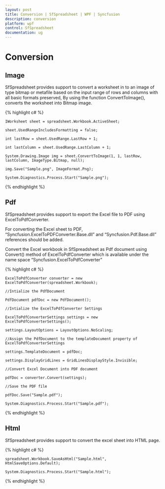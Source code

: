 ```yaml
---
layout: post
title: Conversion | SfSpreadsheet | WPF | Syncfusion
description: conversion
platform: wpf
control: SfSpreadsheet
documentation: ug
---
```


# Conversion

## Image

SfSpreadsheet provides support to convert a worksheet in to an image of type bitmap or metafile based on the input range of rows and columns with all basic formats preserved, By using the function ConvertToImage(), converts the worksheet into Bitmap image.

{% highlight c# %}

    IWorksheet sheet = spreadsheet.Workbook.ActiveSheet;

    sheet.UsedRangeIncludesFormatting = false;

    int lastRow = sheet.UsedRange.LastRow + 1;

    int lastColumn = sheet.UsedRange.LastColumn + 1;

    System.Drawing.Image img = sheet.ConvertToImage(1, 1, lastRow, lastColumn, ImageType.Bitmap, null);

    img.Save("Sample.png", ImageFormat.Png);

    System.Diagnostics.Process.Start("Sample.png");

{% endhighlight %}

## Pdf

SfSpreadsheet provides support to export the Excel file to PDF using ExcelToPdfConverter. 

For converting the Excel sheet to PDF, “Syncfusion.ExcelToPDFConverter.Base.dll” and “Syncfusion.Pdf.Base.dll” references should be added.

Convert the Excel workbook in SfSpreadsheet as Pdf document using Convert() method of ExcelToPdfConverter which is available under the name space “Syncfusion.ExcelToPdfConverter”

{% highlight c# %}

    ExcelToPdfConverter converter = new ExcelToPdfConverter(spreadsheet.Workbook);

    //Intialize the PdfDocument

    PdfDocument pdfDoc = new PdfDocument();

    //Intialize the ExcelToPdfConverter Settings

    ExcelToPdfConverterSettings settings = new ExcelToPdfConverterSettings();

    settings.LayoutOptions = LayoutOptions.NoScaling;

    //Assign the PdfDocument to the templateDocument property of ExcelToPdfConverterSettings

    settings.TemplateDocument = pdfDoc;

    settings.DisplayGridLines = GridLinesDisplayStyle.Invisible;

    //Convert Excel Document into PDF document

    pdfDoc = converter.Convert(settings);

    //Save the PDF file

    pdfDoc.Save("Sample.pdf");

    System.Diagnostics.Process.Start("Sample.pdf");

{% endhighlight %}

## Html

SfSpreadsheet provides support to convert the excel sheet into HTML page.

{% highlight c# %}

    spreadsheet.Workbook.SaveAsHtml("Sample.html", HtmlSaveOptions.Default);

    System.Diagnostics.Process.Start("Sample.html");

{% endhighlight %}

